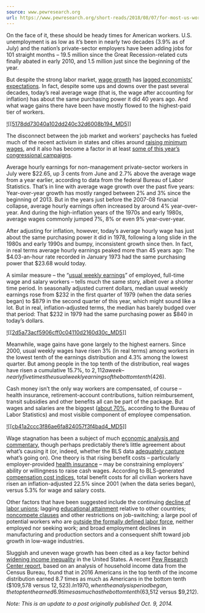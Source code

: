 ```yaml
---
source: www.pewresearch.org
url: https://www.pewresearch.org/short-reads/2018/08/07/for-most-us-workers-real-wages-have-barely-budged-for-decades/
---
```


On the face of it, these should be heady times for American workers. U.S. unemployment is as low as it’s been in nearly two decades (3.9% as of July) and the nation’s private-sector employers have been adding jobs for 101 straight months – 19.5 million since the Great Recession-related cuts finally abated in early 2010, and 1.5 million just since the beginning of the year.

But despite the strong labor market, [wage growth](https://www.nytimes.com/2018/07/13/business/economy/wages-workers-profits.html) has [lagged economists’ expectations](https://www.washingtonpost.com/news/wonk/wp/2018/06/15/for-the-biggest-group-of-american-workers-wages-arent-just-flat-theyre-falling/?utm_term=.4ad4be276d46). In fact, despite some ups and downs over the past several decades, today’s real average wage (that is, the wage after accounting for inflation) has about the same purchasing power it did 40 years ago. And what wage gains there have been have mostly flowed to the highest-paid tier of workers.

[![[5178dd73040a102dd240c32d6008b194_MD5]]](https://www.pewresearch.org/?attachment_id=304888)

The disconnect between the job market and workers’ paychecks has fueled much of the recent activism in states and cities around [raising minimum wages](https://money.cnn.com/2018/04/27/news/economy/minimum-wage-increase/index.html), and it also has become a factor in at least [some of this year’s congressional campaigns](https://www.bloomberg.com/news/articles/2018-07-27/booming-economy-hasn-t-given-house-gop-candidates-election-edge).

Average hourly earnings for non-management private-sector workers in July were $22.65, up 3 cents from June and 2.7% above the average wage from a year earlier, according to data from the federal Bureau of Labor Statistics. That’s in line with average wage growth over the past five years: Year-over-year growth has mostly ranged between 2% and 3% since the beginning of 2013. But in the years just before the 2007-08 financial collapse, average hourly earnings often increased by around 4% year-over-year. And during the high-inflation years of the 1970s and early 1980s, average wages commonly jumped 7%, 8% or even 9% year-over-year.

After adjusting for inflation, however, today’s average hourly wage has just about the same purchasing power it did in 1978, following a long slide in the 1980s and early 1990s and bumpy, inconsistent growth since then. In fact, in real terms average hourly earnings peaked more than 45 years ago: The $4.03-an-hour rate recorded in January 1973 had the same purchasing power that $23.68 would today.

A similar measure – the “[usual weekly earnings](http://www.bls.gov/news.release/wkyeng.nr0.htm)” of employed, full-time wage and salary workers – tells much the same story, albeit over a shorter time period. In seasonally adjusted current dollars, median usual weekly earnings rose from $232 in the first quarter of 1979 (when the data series began) to $879 in the second quarter of this year, which might sound like a lot. But in real, inflation-adjusted terms, the median has barely budged over that period: That $232 in 1979 had the same purchasing power as $840 in today’s dollars.

[![[2d5a73acf5906cff0c04110d2160d30c_MD5]]](https://www.pewresearch.org/?attachment_id=304891)

Meanwhile, wage gains have gone largely to the highest earners. Since 2000, usual weekly wages have risen 3% (in real terms) among workers in the lowest tenth of the earnings distribution and 4.3% among the lowest quarter. But among people in the top tenth of the distribution, real wages have risen a cumulative 15.7%, to $2,112 a week – nearly five times the usual weekly earnings of the bottom tenth ($426).

Cash money isn’t the only way workers are compensated, of course – health insurance, retirement-account contributions, tuition reimbursement, transit subsidies and other benefits all can be part of the package. But wages and salaries are the biggest ([about 70%](http://www.bls.gov/news.release/eci.nr0.htm), according to the Bureau of Labor Statistics) and most visible component of employee compensation.

[![[cb41a2ccc3f86ae6fa824057f3f4bad4_MD5]]](https://www.pewresearch.org/?attachment_id=304889)

Wage stagnation has been a subject of much [economic analysis and commentary](https://hbr.org/2017/10/why-wages-arent-growing-in-america), though perhaps predictably there’s little agreement about what’s causing it (or, indeed, whether the BLS data [adequately capture](https://www.brookings.edu/opinions/are-middle-class-incomes-shrinking-census-statistics-tell-a-different-story-than-national-income-statistics/) what’s going on). One theory is that rising benefit costs – particularly employer-provided [health insurance](http://online.wsj.com/articles/mark-warshawsky-and-andrew-biggs-income-inequality-and-rising-health-care-costs-1412568847?wpisrc=nl-wonkbk&wpmm=1) – may be constraining employers’ ability or willingness to raise cash wages. According to BLS-generated [compensation cost indices](https://www.bls.gov/web/eci/ecconstnaics.pdf), total benefit costs for all civilian workers have risen an inflation-adjusted 22.5% since 2001 (when the data series began), versus 5.3% for wage and salary costs.

Other factors that have been suggested include the continuing [decline of labor unions](https://www.epi.org/publication/union-decline-lowers-wages-of-nonunion-workers-the-overlooked-reason-why-wages-are-stuck-and-inequality-is-growing/); lagging [educational attainment](http://mobile.nytimes.com/2014/10/07/upshot/the-great-wage-slowdown-of-the-21st-century.html?referrer=&_r=0) relative to other countries; [noncompete clauses](https://www.nytimes.com/2017/05/13/business/noncompete-clauses.html) and other restrictions on job-switching; a large pool of potential workers who are [outside the formally defined labor force](https://www.economy.com/dismal/analysis/datapoints/296127/There-Is-No-US-Wage-Growth-Mystery/), neither employed nor seeking work; and broad employment declines in manufacturing and production sectors and a consequent shift toward job growth in low-wage industries.

Sluggish and uneven wage growth has been cited as a key factor behind [widening income inequality](https://academic.oup.com/cje/article-abstract/37/4/921/1712745) in the United States. A recent [Pew Research Center report](https://www.pewresearch.org/social-trends/2018/07/12/income-inequality-in-the-u-s-is-rising-most-rapidly-among-asians/), based on an analysis of household income data from the Census Bureau, found that in 2016 Americans in the top tenth of the income distribution earned 8.7 times as much as Americans in the bottom tenth ($109,578 versus $12,523). In 1970, when the analysis period began, the top tenth earned 6.9 times as much as the bottom tenth ($63,512 versus $9,212).

_Note: This is an update to a post originally published Oct. 9, 2014._
